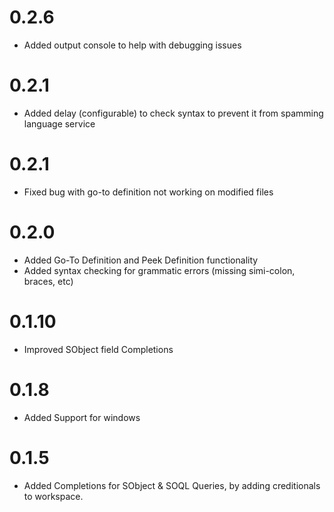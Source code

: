 # 0.2.6
* Added output console to help with debugging issues

# 0.2.1
* Added delay (configurable) to check syntax to prevent it from spamming language service
# 0.2.1
* Fixed bug with go-to definition not working on modified files

# 0.2.0

* Added Go-To Definition and Peek Definition functionality
* Added syntax checking for grammatic errors (missing simi-colon, braces, etc)

# 0.1.10

* Improved SObject field Completions

# 0.1.8

* Added Support for windows

# 0.1.5

* Added Completions for SObject & SOQL Queries, by adding creditionals to workspace.